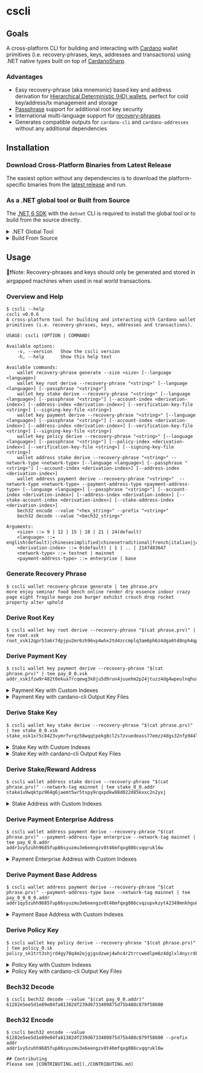 # cscli

## Goals
A cross-platform CLI for building and interacting with [Cardano](https://developers.cardano.org/) wallet primitives (i.e. recovery-phrases, keys, addresses and transactions) 
using .NET native types built on top of [CardanoSharp](https://github.com/CardanoSharp/cardanosharp-wallet).

### Advantages
 - Easy recovery-phrase (aka mnemonic) based key and address derivation for [Hierarchical Deterministic (HD) wallets](https://github.com/bitcoin/bips/blob/master/bip-0044.mediawiki), perfect for cold key/address/tx management and storage
 - [Passphrase](https://vault12.com/securemycrypto/crypto-security-basics/what-is-a-passphrase/passphrases-increase-your-protection-and-your-risk) support for additional root key security
 - International multi-language support for [recovery-phrases](https://github.com/bitcoin/bips/blob/master/bip-0039.mediawiki)
 - Generates compatible outputs for `cardano-cli` and `cardano-addresses` without any additional dependencies

## Installation

### Download Cross-Platform Binaries from Latest Release
The easiest option without any dependencies is to download the platform-specific binaries from the [latest release](https://github.com/CardanoSharp/cscli/releases) and run.

### As a .NET global tool or Built from Source
The [.NET 6 SDK](https://dotnet.microsoft.com/download/dotnet/6.0) with the `dotnet` CLI is required to install the global tool 
or to build from the source directly.

<details>
  <summary>.NET Global Tool</summary>

```console
dotnet tool install --global cscli
cscli --help
```
</details>

<details>
  <summary>Build From Source</summary>

Building, testing and running compiled binary
```console
dotnet restore
dotnet build --no-restore -c Release
dotnet test --no-build -c Release
dotnet publish --no-build Src/ConsoleTool/CsCli.ConsoleTool.csproj -c Release -o release --nologo 
.\release\CsCli.ConsoleTool.exe
```

Or directly building and running with `dotnet run`
```console
cd Src/ConsoleTool
dotnet run --version
```

Or build, test and install the global tool based on local source
```
dotnet restore
dotnet build --no-restore
dotnet test --no-build
dotnet pack --no-build Src/ConsoleTool/CsCli.ConsoleTool.csproj -o nupkg -c Release
dotnet tool install --global --add-source ./nupkg cscli --version 6-local-branch.1
```
</details>

## Usage

📝❗Note: Recovery-phrases and keys should only be generated and stored in airgapped machines when used in real world transactions.

### Overview and Help
```console
$ cscli --help
cscli v0.0.6
A cross-platform tool for building and interacting with Cardano wallet primitives (i.e. recovery-phrases, keys, addresses and transactions).

USAGE: cscli (OPTION | COMMAND)

Available options:
    -v, --version   Show the cscli version
    -h, --help      Show this help text

Available commands:
    wallet recovery-phrase generate --size <size> [--language <language>]
    wallet key root derive --recovery-phrase "<string>" [--language <language>] [--passphrase "<string>"]
    wallet key stake derive --recovery-phrase "<string>" [--language <language>] [--passphrase "<string>"] [--account-index <derivation-index>] [--address-index <derivation-index>] [--verification-key-file <string>] [--signing-key-file <string>]
    wallet key payment derive --recovery-phrase "<string>" [--language <language>] [--passphrase "<string>"] [--account-index <derivation-index>] [--address-index <derivation-index>] [--verification-key-file <string>] [--signing-key-file <string>]
    wallet key policy derive --recovery-phrase "<string>" [--language <language>] [--passphrase "<string>"] [--policy-index <derivation-index>] [--verification-key-file <string>] [--signing-key-file <string>]
    wallet address stake derive --recovery-phrase "<string>" --network-type <network-type> [--language <language>] [--passphrase "<string>"] [--account-index <derivation-index>] [--address-index <derivation-index>]
    wallet address payment derive --recovery-phrase "<string>"  --network-type <network-type> --payment-address-type <payment-address-type> [--language <language>] [--passphrase "<string>"] [--account-index <derivation-index>] [--address-index <derivation-index>] [--stake-account-index <derivation-index>] [--stake-address-index <derivation-index>]
    bech32 encode --value "<hex_string>" --prefix "<string>"
    bech32 decode --value "<bech32_string>" 

Arguments:
    <size> ::= 9 | 12 | 15 | 18 | 21 | 24(default)
    <language> ::= english(default)|chinesesimplified|chinesetraditional|french|italian|japanese|korean|spanish|czech|portuguese
    <derivation-index> ::= 0(default) | 1 | .. | 2147483647
    <network-type> ::= testnet | mainnet
    <payment-address-type> ::= enterprise | base
```

### Generate Recovery Phrase
```console
$ cscli wallet recovery-phrase generate | tee phrase.prv
more enjoy seminar food bench online render dry essence indoor crazy page eight fragile mango zoo burger exhibit crouch drop rocket property alter uphold
```

### Derive Root Key
```console
$ cscli wallet key root derive --recovery-phrase "$(cat phrase.prv)" | tee root.xsk
root_xsk12qpr53a6r7dpjpu2mr6zh96vp4whx2td4zccmplq3am6ph6z4dga6td8nph4qpcnlkdcjkd96p83t23mplvh2w42n6yc3urav8qgph3d9az6lc0px7xq7sau4r4dsfp9h0syfkhge8e6muhd69vz9j6fggdhgd4e
```

### Derive Payment Key
```console
$ cscli wallet key payment derive --recovery-phrase "$(cat phrase.prv)" | tee pay_0_0.xsk
addr_xsk1fzw9r482t0ekua7rcqewg3k8ju5d9run4juuehm2p24jtuzz4dg4wpeulnqhualvtx9lyy7u0h9pdjvmyhxdhzsyy49szs6y8c9zwfp0eqyrqyl290e6dr0q3fvngmsjn4aask9jjr6q34juh25hczw3euust0dw
```
<details>
  <summary>Payment Key with Custom Indexes</summary>

```console
$ cscli wallet key payment derive --recovery-phrase "$(cat phrase.prv)" --account-index 569 --address-index 6949 | tee pay_569_6949.xsk
addr_xsk1kzjky39hv28q30qecg46f3cag3nwsjnnvn5uf0jtkrsxau2z4dgssyrv8jfwdh6frfkd0hskhszcf98xskje0c6ttcnz7k2cwdmc62uv7k6w7nwdcngkwn0semehjsdaajlv2nr5c0rg077dnsyjwxm05vhkuqet
```
</details>
<details>
  <summary>Payment Key with cardano-cli Output Key Files</summary>

```console
$ cscli wallet key payment derive --recovery-phrase "$(cat phrase.prv)" --signing-key-file pay_0_0.skey --verification-key-file pay_0_0.vkey | tee pay_0_0.xsk
addr_xsk1kzjky39hv28q30qecg46f3cag3nwsjnnvn5uf0jtkrsxau2z4dgssyrv8jfwdh6frfkd0hskhszcf98xskje0c6ttcnz7k2cwdmc62uv7k6w7nwdcngkwn0semehjsdaajlv2nr5c0rg077dnsyjwxm05vhkuqet
$ cat pay_0_0.skey
{
  "type": "PaymentExtendedSigningKeyShelley_ed25519_bip32",
  "description": "Payment Signing Key",
  "cborHex": "5880489c51d4ea5bf36e77c3c032e446c79728d28f93acb9ccdf6a0aab25f042ab5157073cfcc17e77ec598bf213dc7dca16c99b25ccdb8a04254b0143443e0a2724de9503426759fa18624657f5bcc932f38220ec9eceb262907caf2d198b6e0faa2fc8083013ea2bf3a68de08a59346e129d7bd858b290f408d65cbaa97c09d1cf"
}
$ cat pay_0_0.vkey
{
  "type": "PaymentExtendedVerificationKeyShelley_ed25519_bip32",
  "description": "Payment Verification Key",
  "cborHex": "5840de9503426759fa18624657f5bcc932f38220ec9eceb262907caf2d198b6e0faa2fc8083013ea2bf3a68de08a59346e129d7bd858b290f408d65cbaa97c09d1cf"
}
```
</details>

### Derive Stake Key
```console
$ cscli wallet key stake derive --recovery-phrase "$(cat phrase.prv)" | tee stake_0_0.xsk
stake_xsk1xr5c8423vymrfvrqz58wqqtpekg8cl2s7zvuedeass77emzz4dgs32nfp944ljxw86h7wkxcrut8gr8qmql8gvc9slc8nj9x47a6jtaqqxf9ywd4wfhrzv4c54vcjp827fytdzrxs3gdh5f0a0s7hcf8a5e4ay8g
```

<details>
  <summary>Stake Key with Custom Indexes</summary>

```console
$ cscli wallet key stake derive --recovery-phrase "$(cat phrase.prv)" --account-index 968 --address-index 83106 | tee stake_968_83106.xsk
stake_xsk14p0lhj3txvfcj8j08dk3ur954hmcfz6u6t00q0a3vnrsd7zz4dgcy9dwcxgf67v4rdp4mk9tkeqw70y4m7va73thnel7jwyx0achc5tyyx8r2au5x3pw37zhznj03v2cajc96paltxlh8hpefssucyecus24q26n
```
</details>
<details>
  <summary>Stake Key with cardano-cli Output Key Files</summary>

```console
$ cscli wallet key stake derive --recovery-phrase "$(cat phrase.prv)" --signing-key-file stake_0_0.skey --verification-key-file stake_0_0.vkey | tee stake_0_0.xsk
stake_xsk14p0lhj3txvfcj8j08dk3ur954hmcfz6u6t00q0a3vnrsd7zz4dgcy9dwcxgf67v4rdp4mk9tkeqw70y4m7va73thnel7jwyx0achc5tyyx8r2au5x3pw37zhznj03v2cajc96paltxlh8hpefssucyecus24q26n
$ cat stake_0_0.skey
{
  "type": "StakeExtendedSigningKeyShelley_ed25519_bip32",
  "description": "Stake Signing Key",
  "cborHex": "588030e983d551613634b060150ee00161cd907c7d50f099ccb73d843decec42ab5108aa69096b5fc8ce3eafe758d81f16740ce0d83e74330587f079c8a6afbba92f1bd85ec71d2d8ce0180138310983aafffa4585486db1576bc385b0ae350562e6a001925239b5726e3132b8a5598904eaf248b688668450dbd12febe1ebe127ed"
}
$ cat stake_0_0.vkey
{
  "type": "StakeVerificationKeyShelley_ed25519",
  "description": "Stake Verification Key",
  "cborHex": "58201bd85ec71d2d8ce0180138310983aafffa4585486db1576bc385b0ae350562e6"
}
```
</details>

### Derive Stake/Reward Address
```console
$ cscli wallet address stake derive --recovery-phrase "$(cat phrase.prv)" --network-tag mainnet | tee stake_0_0.addr
stake1u9wqktpz964g6jaemt5wr5tspy9cqxpdkw98d022d85kxxc2n2yxj
```

<details>
  <summary>Stake Address with Custom Indexes</summary>

```console
$ cscli wallet address stake derive --recovery-phrase "$(cat phrase.prv)" --network-tag mainnet --account-index 1 --address-index 7 | tee stake_1_7.addr
stake1u87phtdn9shvp39c44elyfdduuqg7wz072vs0vjvc20hvaqym7xan
```
</details>

### Derive Payment Enterprise Address
```console
$ cscli wallet address payment derive --recovery-phrase "$(cat phrase.prv)" --payment-address-type enterprise --network-tag mainnet | tee pay_0_0.addr
addr1vy5zuhh9685fup86syuzmu3e6eengzv8t46mfqxg086cvqqrukl6w
```

<details>
  <summary>Payment Enterprise Address with Custom Indexes</summary>
```console
$ cscli wallet address payment derive --recovery-phrase "$(cat phrase.prv)" --payment-address-type enterprise --network-tag mainnet --account-index 1387 --address-index 12 | tee pay_1387_12.addr
addr1vy3y89nnzdqs4fmqv49fmpqw24hjheen3ce7tch082hh6xcc8pzd9
```
</details>

### Derive Payment Base Address
```console
$ cscli wallet address payment derive --recovery-phrase "$(cat phrase.prv)" --payment-address-type base --network-tag mainnet | tee pay_0_0_0_0.addr
addr1qy5zuhh9685fup86syuzmu3e6eengzv8t46mfqxg086cvqzupvkzyt42349mnkhgu8ghqzgtsqvzmvu2w675560fvvdspma4ht
```

<details>
  <summary>Payment Base Address with Custom Indexes</summary>
```console
$ cscli wallet address payment derive --recovery-phrase "$(cat phrase.prv)" --payment-address-type base --network-tag mainnet --account-index 1387 --address-index 12 --stake-account-index 968 --stake-address-index 83106 | tee pay_1387_12_968_83106.addr
addr1qy3y89nnzdqs4fmqv49fmpqw24hjheen3ce7tch082hh6x7nwwgg06dngunf9ea4rd7mu9084sd3km6z56rqd7e04ylslhzn9h
```
</details>

### Derive Policy Key
```console
$ cscli wallet key policy derive --recovery-phrase "$(cat phrase.prv)" | tee policy_0.sk
policy_sk1trt3shjrd4gy70q4m2ejgjgsdzwej4whc4r2trrcwedlpm6z4dglxl4nycrd8fptxrkye3tl3q29euxlqj7zndk9cfg4tskqlnp90uqwjqz02
```
<details>
  <summary>Policy Key with Custom Indexes</summary>

```console
$ cscli wallet key policy derive --recovery-phrase "$(cat phrase.prv)" --policy-index 88 | tee policy_88.xsk
policy_sk1tz5k03lravcx7ecjveg6j0ndyydma2a89ny4zkmvzvpz4u6z4dgkxctdpcvhjvjl3j4peywe4l25zu4672eg5qsluz36z5mgm4n2ftg3nhmyd
```
</details>
<details>
  <summary>Policy Key with cardano-cli Output Key Files</summary>

```console
$ cscli wallet key policy derive --recovery-phrase "$(cat phrase.prv)" --signing-key-file policy_0.skey --verification-key-file policy_0.vkey | tee policy_0.xsk
policy_sk1trt3shjrd4gy70q4m2ejgjgsdzwej4whc4r2trrcwedlpm6z4dglxl4nycrd8fptxrkye3tl3q29euxlqj7zndk9cfg4tskqlnp90uqwjqz02
$ cat policy_0.skey
{
  "type": "PaymentExtendedSigningKeyShelley_ed25519_bip32",
  "description": "Payment Signing Key",
  "cborHex": "588058d7185e436d504f3c15dab3244910689d9955d7c546a58c78765bf0ef42ab51f37eb32606d3a42b30ec4cc57f88145cf0df04bc29b6c5c25155c2c0fcc257f0f4145721658fe51d9e2f05fe131c66a42eedaff2bb60e6c892cac23bf284ef6ed1e8fc6b2fbf0ff79876723feea8bfa2e683318657f34480e1e16686bb442029"
}
$ cat policy_0.vkey
{
  "type": "PaymentExtendedVerificationKeyShelley_ed25519_bip32",
  "description": "Payment Verification Key",
  "cborHex": "5840f4145721658fe51d9e2f05fe131c66a42eedaff2bb60e6c892cac23bf284ef6ed1e8fc6b2fbf0ff79876723feea8bfa2e683318657f34480e1e16686bb442029"
}
```
</details>

### Bech32 Decode
```console
$ cscli bech32 decode --value "$(cat pay_0_0.addr)"
61282e5ee5d1e89e04fa81382df239d6733409875d75b480c879f58600
```

### Bech32 Encode
```console
$ cscli bech32 encode --value 61282e5ee5d1e89e04fa81382df239d6733409875d75b480c879f58600 --prefix addr
addr1vy5zuhh9685fup86syuzmu3e6eengzv8t46mfqxg086cvqqrukl6w

## Contributing
Please see [CONTRIBUTING.md](./CONTRIBUTING.md)